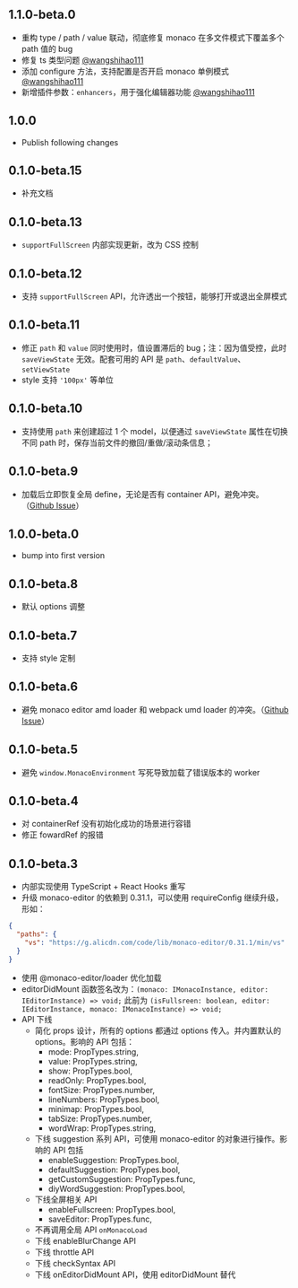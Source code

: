 ## 1.1.0-beta.0

- 重构 type / path / value 联动，彻底修复 monaco 在多文件模式下覆盖多个 path 值的 bug
- 修复 ts 类型问题 [@wangshihao111](https://github.com/wangshihao111)
- 添加 configure 方法，支持配置是否开启 monaco 单例模式 [@wangshihao111](https://github.com/wangshihao111)
- 新增插件参数：`enhancers`，用于强化编辑器功能 [@wangshihao111](https://github.com/wangshihao111)

## 1.0.0

- Publish following changes

## 0.1.0-beta.15

- 补充文档

## 0.1.0-beta.13

- `supportFullScreen` 内部实现更新，改为 CSS 控制

## 0.1.0-beta.12

- 支持 `supportFullScreen` API，允许透出一个按钮，能够打开或退出全屏模式 

## 0.1.0-beta.11

- 修正 `path` 和 `value` 同时使用时，值设置滞后的 bug；注：因为值受控，此时 `saveViewState` 无效。配套可用的 API 是 `path`、`defaultValue`、`setViewState`
- style 支持 `'100px'` 等单位

## 0.1.0-beta.10

- 支持使用 `path` 来创建超过 1 个 model，以便通过 `saveViewState` 属性在切换不同 path 时，保存当前文件的撤回/重做/滚动条信息；

## 0.1.0-beta.9

- 加载后立即恢复全局 define，无论是否有 container API，避免冲突。（[Github Issue](https://github.com/microsoft/monaco-editor/issues/2283)）

## 1.0.0-beta.0

- bump into first version

## 0.1.0-beta.8

- 默认 options 调整

## 0.1.0-beta.7

- 支持 style 定制

## 0.1.0-beta.6

- 避免 monaco editor amd loader 和 webpack umd loader 的冲突。（[Github Issue](https://github.com/microsoft/monaco-editor/issues/2283)）

## 0.1.0-beta.5

- 避免 `window.MonacoEnvironment` 写死导致加载了错误版本的 worker

## 0.1.0-beta.4

- 对 containerRef 没有初始化成功的场景进行容错
- 修正 fowardRef 的报错

## 0.1.0-beta.3

- 内部实现使用 TypeScript + React Hooks 重写
- 升级 monaco-editor 的依赖到 0.31.1，可以使用 requireConfig 继续升级，形如：
```json
{
  "paths": {
    "vs": "https://g.alicdn.com/code/lib/monaco-editor/0.31.1/min/vs"
  }
}
```

- 使用 @monaco-editor/loader 优化加载
- editorDidMount 函数签名改为：`(monaco: IMonacoInstance, editor: IEditorInstance) => void;` 此前为 `(isFullsreen: boolean, editor: IEditorInstance, monaco: IMonacoInstance) => void;`
- API 下线
  - 简化 props 设计，所有的 options 都通过 options 传入。并内置默认的 options。影响的 API 包括：
    - mode: PropTypes.string,
    - value: PropTypes.string,
    - show: PropTypes.bool,
    - readOnly: PropTypes.bool,
    - fontSize: PropTypes.number,
    - lineNumbers: PropTypes.bool,
    - minimap: PropTypes.bool,
    - tabSize: PropTypes.number,
    - wordWrap: PropTypes.string,
  - 下线 suggestion 系列 API，可使用 monaco-editor 的对象进行操作。影响的 API 包括
    - enableSuggestion: PropTypes.bool,
    - defaultSuggestion: PropTypes.bool,
    - getCustomSuggestion: PropTypes.func,
    - diyWordSuggestion: PropTypes.bool,
  - 下线全屏相关 API
    - enableFullscreen: PropTypes.bool,
    - saveEditor: PropTypes.func,
  - 不再调用全局 API `onMonacoLoad`
  - 下线 enableBlurChange API
  - 下线 throttle API
  - 下线 checkSyntax API
  - 下线 onEditorDidMount API，使用 editorDidMount 替代
